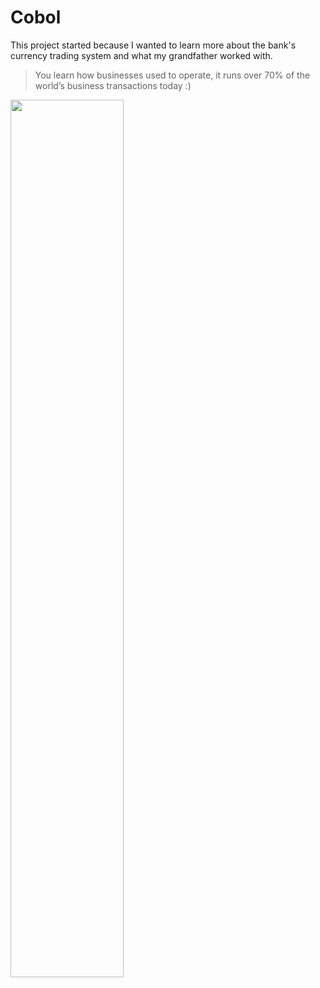 # Cobol
This project started because I wanted to learn more about the bank's currency trading system and what my grandfather worked with.

> You learn how businesses used to operate, it runs over 70% of the world’s business transactions today :)

<img src="https://github.com/wingemo/cobol-projects/blob/main/PunchCard.png?raw=true" width="60%">

